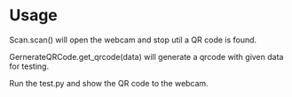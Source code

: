 # Usage
Scan.scan() will open the webcam and stop util a QR code is found.

GernerateQRCode.get_qrcode(data) will generate a qrcode with given data for testing. 

Run the test.py and show the QR code to the webcam.
